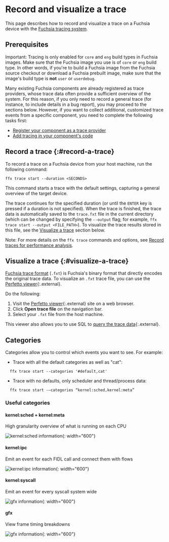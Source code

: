 # Record and visualize a trace

This page describes how to record and visualize a trace on a Fuchsia
device with the [Fuchsia tracing system][fuchsia-trace-system].

## Prerequisites

Important: Tracing is only enabled for `core` and `eng` build types in Fuchsia
images. Make sure that the Fuchsia image you use is of `core` or `eng` build type.
In other words, if you're to build a Fuchsia image from the Fuchsia source checkout
or download a Fuchsia prebuilt image, make sure that the image's build type is
**not** `user` or `userdebug`.

Many existing Fuchsia components are already registered as trace providers, whose
trace data often provide a sufficient overview of the system. For this reason,
if you only need to record a general trace (for instance, to include details
in a bug report), you may proceed to the sections below. However, if you want
to collect additional, customized trace events from a specific component, you need
to complete the following tasks first:

* [Register your component as a trace provider][register-a-trace-provider]
* [Add tracing in your component's code][add-tracing-in-your-code]

## Record a trace {:#record-a-trace}

To record a trace on a Fuchsia device from your host machine,
run the following command:

```posix-terminal
ffx trace start --duration <SECONDS>
```

This command starts a trace with the default settings, capturing
a general overview of the target device.

The trace continues for the specified duration (or until the `ENTER` key
is pressed if a duration is not specified). When the trace is finished, the
trace data is automatically saved to the `trace.fxt` file in the
current directory (which can be changed by specifying the `--output` flag;
for example, `ffx trace start --output <FILE_PATH>`). To visualize the trace
results stored in this file, see the [Visualize a trace](#visualize-a-trace)
section below.

Note: For more details on the `ffx trace` commands and options, see
[Record traces for performance analysis][record-traces].

## Visualize a trace {:#visualize-a-trace}

[Fuchsia trace format][fuchsia-trace-format] (`.fxt`) is Fuchsia's
binary format that directly encodes the original trace data. To
visualize an `.fxt` trace file, you can use the
[Perfetto viewer][perfetto-viewer]{:.external}.

Do the following:

1. Visit the [Perfetto viewer][perfetto-viewer]{:.external}
   site on a web browser.
2. Click **Open trace file** on the navigation bar.
3. Select your `.fxt` file from the host machine.

This viewer also allows you to use SQL to
[query the trace data][perfetto-trace-processor]{:.external}.

## Categories

Categories allow you to control which events you want to see. For example:

- Trace with all the default categories as well as "cat":

```posix-terminal
  ffx trace start --categories '#default,cat'
```

- Trace with no defaults, only scheduler and thread/process data:

```posix-terminal
  ffx trace start -–categories “kernel:sched,kernel:meta”
```

### Useful categories

#### kernel:sched + kernel:meta

High granularity overview of what is running on each CPU

![kernel:sched information](images/sched.png "A view of the scheduler data in
the Perfetto Viewer"){: width="600"}

#### kernel:ipc

Emit an event for each FIDL call and connect them with flows

![kernel:ipc information](images/ipc.png "A view of the ipc data in
the Perfetto Viewer"){: width="600"}

#### kernel:syscall

Emit an event for every syscall system wide

![gfx information](images/syscall.png "A view of syscall events in the
Perfetto Viewer"){: width="600"}

#### gfx

View frame timing breakdowns

![gfx information](images/gfx.png "A view of events emitted each frame in the
Perfetto Viewer"){: width="600"}

<!-- Reference links -->

[fuchsia-trace-system]: /docs/concepts/kernel/tracing-system.md
[register-a-trace-provider]: /docs/development/tracing/tutorial/register-a-trace-provider.md
[add-tracing-in-your-code]: /docs/development/tracing/tutorial/add-tracing-in-code.md
[record-traces]: /docs/development/tools/ffx/workflows/record-traces.md
[fuchsia-trace-format]: /docs/reference/tracing/trace-format.md
[perfetto-viewer]: https://ui.perfetto.dev
[perfetto-trace-processor]: https://www.perfetto.dev/#/trace-processor.md
[chromium-trace-viewer]: https://github.com/catapult-project/catapult/tree/HEAD/tracing
[chrome]: https://google.com/chrome
[trace-event-profileing-tool]: https://www.chromium.org/developers/how-tos/trace-event-profiling-tool
[catapult-project]: https://github.com/catapult-project
[process-creation]: /docs/concepts/process/process_creation.md
[connection-cc]: https://cs.opensource.google/fuchsia/fuchsia/+/main:/src/storage/lib/vfs/cpp/connection/connection.cc
[blob-cc]: https://cs.opensource.google/fuchsia/fuchsia/+/main:/src/storage/blobfs/blob.cc
